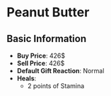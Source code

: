 # Peanut Butter

## Basic Information

- **Buy Price**: 426$
- **Sell Price**: 426$
- **Default Gift Reaction**: Normal
- **Heals**:
  - 2 points of Stamina